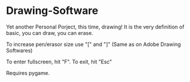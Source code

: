 # Drawing-Software

Yet another Personal Porject, this time, drawing! It is the very definition of basic, you can draw, you can erase.

To increase pen/erasor size use "[" and "]" (Same as on Adobe Drawing Softwares)
<p>To enter fullscreen, hit "F". To exit, hit "Esc"</p>

Requires pygame.

